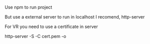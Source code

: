 Use npm to run project

But use a external server to run in localhost I recomend, http-server

For VR you need to use a certificate in server

http-server -S -C cert.pem -o